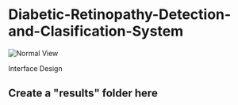 # Diabetic-Retinopathy-Detection-and-Clasification-System

![Normal View](https://github.com/Manoj-Sh-AI/Diabetic-Retinopathy-Detection-and-Clasification-System/assets/85511726/fa04d7de-df4c-4945-8776-9a447f1f13ff)


Interface Design


## Create a "results" folder here
